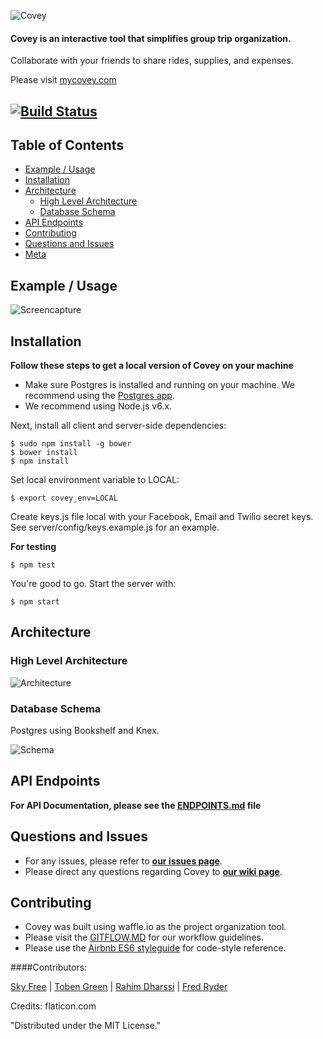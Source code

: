 ![Covey](https://raw.githubusercontent.com/teamcovey/covey/master/client/styles/assets/coveyLogo-blue-white-04-01.png)

#### Covey is an interactive tool that simplifies group trip organization.
Collaborate with your friends to share rides, supplies, and expenses.

Please visit [mycovey.com](http://mycovey.com)

[![Build Status](https://travis-ci.org/teamcovey/covey.svg?branch=master)](https://travis-ci.org/teamcovey/covey)
--------------------


## Table of Contents 
- [Example / Usage](#example--usage)
- [Installation](#installation)
- [Architecture](#architecture)
  - [High Level Architecture](#high-level-architecture)
  - [Database Schema](#database-schema)
- [API Endpoints](#api)
- [Contributing](#contributing)
- [Questions and Issues](#questions-and-issues)
- [Meta](#meta)

## Example / Usage

![Screencapture](https://raw.githubusercontent.com/teamcovey/covey/master/client/styles/assets/covey1.gif)

## Installation
**Follow these steps to get a local version of Covey on your machine**

* Make sure Postgres is installed and running on your machine. We recommend using the [Postgres app](http://postgresapp.com/). 
* We recommend using Node.js v6.x.

Next, install all client and server-side dependencies:
```
$ sudo npm install -g bower
$ bower install
$ npm install
```

Set local environment variable to LOCAL:

```
$ export covey_env=LOCAL
```

Create keys.js file local with your Facebook, Email and Twilio secret keys. See server/config/keys.example.js for an example.

**For testing**
```
$ npm test
```

You're good to go. Start the server with:
```
$ npm start
```


## Architecture
### High Level Architecture
![Architecture](https://raw.githubusercontent.com/teamcovey/covey/master/client/styles/assets/architecture-sml.gif)
### Database Schema
Postgres using Bookshelf and Knex.

![Schema](https://raw.githubusercontent.com/teamcovey/covey/master/client/styles/assets/updatedSchema.png)

## API Endpoints
**For API Documentation, please see the [ENDPOINTS.md](ENDPOINTS.md) file**

## Questions and Issues
- For any issues, please refer to [**our issues page**](https://github.com/teamcovey/covey/issues).
- Please direct any questions regarding Covey to [**our wiki page**](https://github.com/teamcovey/covey/wiki).

## Contributing

- Covey was built using waffle.io as the project organization tool.
- Please visit the [GITFLOW.MD](GITFLOW.md) for our workflow guidelines.
- Please use the [Airbnb ES6 styleguide](https://github.com/airbnb/javascript) for code-style reference. 

####Contributors:

[Sky Free](https://github.com/swfree) | [Toben Green](https://github.com/tobensg) | [Rahim Dharssi](https://github.com/rahimftd) | [Fred Ryder](https://github.com/fredryder)

Credits: flaticon.com

"Distributed under the MIT License."

